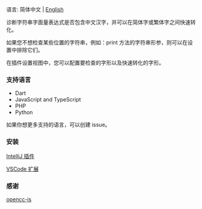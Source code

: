 语言: 简体中文 | [English](./README.md)

诊断字符串字面量表达式是否包含中文汉字，并可以在简体字或繁体字之间快速转化。

如果您不想检查某些位置的字符串，例如：print 方法的字符串形参，则可以在设置中排除它们。

在插件设置视图中，您可以配置要检查的字形以及快速转化的字形。

### 支持语言

- Dart
- JavaScript and TypeScript
- PHP
- Python

如果你想更多支持的语言，可以创建 issue。

### 安装

[IntelliJ 插件](https://plugins.jetbrains.com/plugin/26834-chinese-expression-inspection)

[VSCode 扩展](https://marketplace.visualstudio.com/items?itemName=amlzq.csle-diagnostic)

### 感谢

[opencc-js](https://github.com/nk2028/opencc-js)
